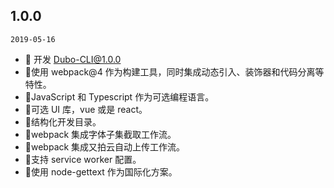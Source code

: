 ## 1.0.0

`2019-05-16`

- 🌟 开发 Dubo-CLI@1.0.0
- 🌟使用 webpack@4 作为构建工具，同时集成动态引入、装饰器和代码分离等特性。
- 🌟JavaScript 和 Typescript 作为可选编程语言。
- 🌟可选 UI 库，vue 或是 react。
- 🌟结构化开发目录。
- 🌟webpack 集成字体子集截取工作流。
- 🌟webpack 集成又拍云自动上传工作流。
- 🌟支持 service worker 配置。
- 🌟使用 node-gettext 作为国际化方案。
